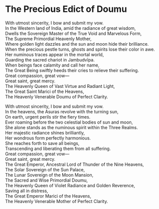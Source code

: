 # The Precious Edict of Doumu

With utmost sincerity, I bow and submit my vow.  
In the Western land of India, amid the radiance of great wisdom,  
Dwells the Sovereign Master of the True Void and Marvelous Form,  
The Supreme Primordial Heavenly Mother,  
Where golden light dazzles and the sun and moon hide their brilliance.  
When the precious pestle turns, ghosts and spirits lose their color in awe.  
Her numinous traces appear in the mortal world,  
Guarding the sacred chariot in Jambudvīpa.  
When beings face calamity and call her name,  
The Great Being swiftly heeds their cries to relieve their suffering.  
Great compassion, great vow—  
Great saint, great mercy.  
The Heavenly Queen of Vast Virtue and Radiant Light,  
The Great Saint Marici of the Heavens,  
The Heavenly Venerable Doumu of Perfect Clarity.

With utmost sincerity, I bow and submit my vow.  
In the heavens, the Asuras revolve with the turning sun,  
On earth, urgent perils stir the fiery times.  
Ever roaming before the two celestial bodies of sun and moon,  
She alone stands as the numinous spirit within the Three Realms.  
Her majestic radiance shines brilliantly,  
Her wondrous form perfectly harmonious.  
She reaches forth to save all beings,  
Transcending and liberating them from all suffering.  
Great compassion, great vow—  
Great saint, great mercy.  
The Great Emperor, Ancestral Lord of Thunder of the Nine Heavens,  
The Solar Sovereign of the Sun Palace,  
The Lunar Sovereign of the Moon Mansion,  
The Sacred and Wise Primordial Doumu,  
The Heavenly Queen of Violet Radiance and Golden Reverence,  
Saving all in distress,  
The Great Emperor Marici of the Heavens,  
The Heavenly Venerable Mother of Perfect Clarity.